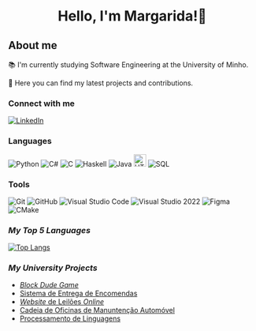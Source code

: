 <h1 align="center">Hello, I'm Margarida!👋</h1>

## About me
📚 I'm currently studying Software Engineering at the University of Minho.

🎯 Here you can find my latest projects and contributions.

### Connect with me
[![LinkedIn](https://img.shields.io/badge/LinkedIn-%230077B5.svg?logo=linkedin&logoColor=white)](https://linkedin.com/in/margarida-sousa-pimenta-021911273)

### Languages
![Python](https://img.shields.io/badge/-Python-3776AB?style=flat-square&logo=python&logoColor=white)
![C#](https://img.shields.io/badge/-C%23-239120?style=flat-square&logo=c-sharp&logoColor=white)
![C](https://img.shields.io/badge/-C-00599C?style=flat-square&logo=c&logoColor=white)
![Haskell](https://img.shields.io/badge/-Haskell-5D4F85?style=flat-square&logo=haskell&logoColor=white)
![Java](https://img.shields.io/badge/-Java-007396?style=flat-square&logo=java&logoColor=white)
<img src="https://upload.wikimedia.org/wikipedia/commons/thumb/6/61/HTML5_logo_and_wordmark.svg/200px-HTML5_logo_and_wordmark.svg.png" alt="HTML Logo" width="25">
![SQL](https://img.shields.io/badge/-SQL-4479A1?style=flat-square&logo=sql&logoColor=white)

### Tools
![Git](https://img.shields.io/badge/-Git-F05032?style=flat-square&logo=git&logoColor=white)
![GitHub](https://img.shields.io/badge/-GitHub-181717?style=flat-square&logo=github&logoColor=white)
![Visual Studio Code](https://img.shields.io/badge/-Visual%20Studio%20Code-007ACC?style=flat-square&logo=visual-studio-code&logoColor=white)
![Visual Studio 2022](https://img.shields.io/badge/-Visual%20Studio%202022-5C2D91?style=flat-square&logo=visual-studio&logoColor=white)
![Figma](https://img.shields.io/badge/-Figma-F24E1E?style=flat-square&logo=figma&logoColor=white)
![CMake](https://img.shields.io/badge/-CMake-064F8C?style=flat-square&logo=cmake&logoColor=white)

### *My Top 5 Languages*
[![Top Langs](https://github-readme-stats.vercel.app/api/top-langs/?username=amargaridaspimenta&layout=compact&include_all_commits=true)](https://github.com/amargaridaspimenta)

### *My University Projects*
- [*Block Dude Game*](https://github.com/amargaridaspimenta/LI1)
- [Sistema de Entrega de Encomendas](https://github.com/amargaridaspimenta/IA)
- [*Website* de Leilões *Online*](https://github.com/amargaridaspimenta/LI42024)
- [Cadeia de Oficinas de Manuntenção Automóvel](https://github.com/amargaridaspimenta/DSS)
- [Processamento de Linguagens](https://github.com/amargaridaspimenta/PL2024)

